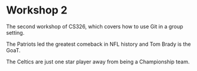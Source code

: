 # Workshop 2

The second workshop of CS326, which covers how to use Git in a group setting.

The Patriots led the greatest comeback in NFL history and Tom Brady is the GoaT.

The Celtics are just one star player away from being a Championship team.
